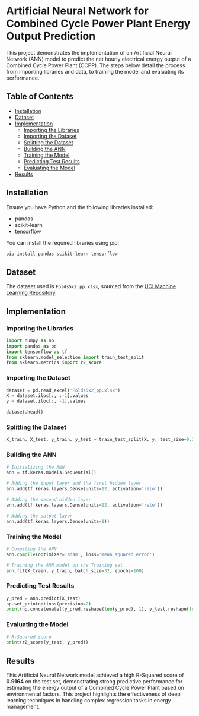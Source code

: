 # Artificial Neural Network for Combined Cycle Power Plant Energy Output Prediction

This project demonstrates the implementation of an Artificial Neural Network (ANN) model to predict the net hourly electrical energy output of a Combined Cycle Power Plant (CCPP). The steps below detail the process from importing libraries and data, to training the model and evaluating its performance.

## Table of Contents
- [Installation](#installation)
- [Dataset](#dataset)
- [Implementation](#implementation)
  - [Importing the Libraries](#importing-the-libraries)
  - [Importing the Dataset](#importing-the-dataset)
  - [Splitting the Dataset](#splitting-the-dataset)
  - [Building the ANN](#building-the-ann)
  - [Training the Model](#training-the-model)
  - [Predicting Test Results](#predicting-test-results)
  - [Evaluating the Model](#evaluating-the-model)
- [Results](#results)

## Installation

Ensure you have Python and the following libraries installed:

- pandas
- scikit-learn
- tensorflow

You can install the required libraries using pip:

```bash
pip install pandas scikit-learn tensorflow
```

## Dataset

The dataset used is `Folds5x2_pp.xlsx`, sourced from the [UCI Machine Learning Repository](https://archive.ics.uci.edu/dataset/294/combined+cycle+power+plant).

## Implementation

### Importing the Libraries

```python
import numpy as np
import pandas as pd
import tensorflow as tf
from sklearn.model_selection import train_test_split
from sklearn.metrics import r2_score
```

### Importing the Dataset

```python
dataset = pd.read_excel('Folds5x2_pp.xlsx')
X = dataset.iloc[:, :-1].values
y = dataset.iloc[:, -1].values

dataset.head()
```

### Splitting the Dataset

```python
X_train, X_test, y_train, y_test = train_test_split(X, y, test_size=0.2, random_state=0)
```

### Building the ANN

```python
# Initializing the ANN
ann = tf.keras.models.Sequential()

# Adding the input layer and the first hidden layer
ann.add(tf.keras.layers.Dense(units=12, activation='relu'))

# Adding the second hidden layer
ann.add(tf.keras.layers.Dense(units=12, activation='relu'))

# Adding the output layer
ann.add(tf.keras.layers.Dense(units=1))
```

### Training the Model

```python
# Compiling the ANN
ann.compile(optimizer='adam', loss='mean_squared_error')

# Training the ANN model on the Training set
ann.fit(X_train, y_train, batch_size=32, epochs=100)
```

### Predicting Test Results

```python
y_pred = ann.predict(X_test)
np.set_printoptions(precision=2)
print(np.concatenate((y_pred.reshape(len(y_pred), 1), y_test.reshape(len(y_test), 1)), 1))
```

### Evaluating the Model

```python
# R-Squared score
print(r2_score(y_test, y_pred))
```

## Results

This Artificial Neural Network model achieved a high R-Squared score of **0.9164** on the test set, demonstrating strong predictive performance for estimating the energy output of a Combined Cycle Power Plant based on environmental factors. This project highlights the effectiveness of deep learning techniques in handling complex regression tasks in energy management.
